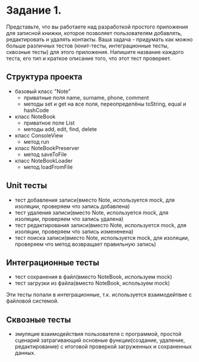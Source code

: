 # Задание 1.
Представьте, что вы работаете над разработкой простого приложения для записной книжки, которое позволяет пользователям добавлять, редактировать и удалять контакты.
Ваша задача - придумать как можно больше различных тестов (юнит-тесты, интеграционные тесты, сквозные тесты) для этого приложения. Напишите название каждого теста, его тип и краткое описание того, что этот тест проверяет.

## Структура проекта

- базовый класс "Note"
  - приватные поля name, surname, phone, comment
  - методы set и get на все поля, переопределёны toString, equal и hashCode
- класс NoteBook
  - приватное поле List<Note> 
  - методы add, edit, find, delete
- класс ConsoleView
  - метод run
- класс NoteBookPreserver
  - метод saveToFile
- класс NoteBookLoader
  - метод loadFromFile

## Unit тесты
- тест добавления записи(вместо Note, используется mock, для изоляции, проверяем что запись добавлена)
- тест удаления записи(вместо Note, используется mock, для изоляции, проверяем что запись удалена)
- тест редактирования записи(вместо Note, используется mock, для изоляции, проверяем что запись измененена)
- тест поиска записи(вместо Note, используется mock, для изоляции, проверяем что метод возвращает правильную запись)
## Интеграционные тесты
- тест сохранения в файл(вместо NoteBook, используем mock)
- тест загрузки из файла(вместо NoteBook, используем mock)

Эти тесты попали в интеграционные, т.к. используется взаимодейтвие с файловой системой.
## Сквозные тесты
- эмуляция взаимодействия пользователя с программой,
простой сценарий затрагивающий основные функции(создание, удаление, редактирование)
с итоговой проверкой загруженных и сохраненных данных.
